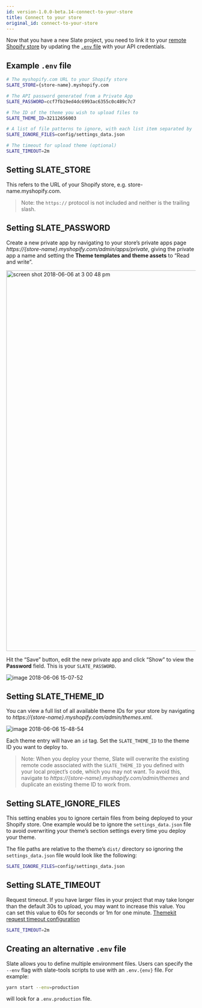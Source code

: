 ```yaml
---
id: version-1.0.0-beta.14-connect-to-your-store
title: Connect to your store
original_id: connect-to-your-store
---
```


Now that you have a new Slate project, you need to link it to your [remote Shopify store](how-to-create-a-development-store) by updating the [`.env` file](https://github.com/Shopify/slate/blob/master/packages/slate-env/README.md) with your API credentials.

## Example `.env` file

```bash
# The myshopify.com URL to your Shopify store
SLATE_STORE={store-name}.myshopify.com

# The API password generated from a Private App
SLATE_PASSWORD=ccf7fb19ed4dc6993ac6355c0c489c7c7

# The ID of the theme you wish to upload files to
SLATE_THEME_ID=32112656003

# A list of file patterns to ignore, with each list item separated by ':' (optional)
SLATE_IGNORE_FILES=config/settings_data.json

# The timeout for upload theme (optional)
SLATE_TIMEOUT=2m
```

## Setting SLATE_STORE

This refers to the URL of your Shopify store, e.g. store-name.myshopify.com.

> Note: the `https://` protocol is not included and neither is the trailing slash.

## Setting SLATE_PASSWORD

Create a new private app by navigating to your store’s private apps page _https://{store-name}.myshopify.com/admin/apps/private_, giving the private app a name and setting the **Theme templates and theme assets** to “Read and write”.

<img width="1009" alt="screen shot 2018-06-06 at 3 00 48 pm" src="https://user-images.githubusercontent.com/991693/41563406-7ba2f4a4-731d-11e8-9764-e851138da3f5.png">

Hit the “Save” button, edit the new private app and click “Show” to view the **Password** field. This is your `SLATE_PASSWORD`.

![image 2018-06-06 15-07-52](https://user-images.githubusercontent.com/991693/41563439-8fa3a980-731d-11e8-9a96-9c3b5b4e2473.jpg)

## Setting SLATE_THEME_ID

You can view a full list of all available theme IDs for your store by navigating to _https://{store-name}.myshopify.com/admin/themes.xml_.

![image 2018-06-06 15-48-54](https://user-images.githubusercontent.com/991693/41563505-b80c93f0-731d-11e8-94c6-ac3d18036a07.jpg)

Each theme entry will have an `id` tag. Set the `SLATE_THEME_ID` to the theme ID you want to deploy to.

> Note: When you deploy your theme, Slate will overwrite the existing remote code associated with the `SLATE_THEME_ID` you defined with your local project’s code, which you may not want. To avoid this, navigate to _https://{store-name}.myshopify.com/admin/themes_ and duplicate an existing theme ID to work from.

## Setting SLATE_IGNORE_FILES

This setting enables you to ignore certain files from being deployed to your Shopify store. One example would be to ignore the `settings_data.json` file to avoid overwriting your theme’s section settings every time you deploy your theme.

The file paths are relative to the theme’s `dist/` directory so ignoring the `settings_data.json` file would look like the following:

```bash
SLATE_IGNORE_FILES=config/settings_data.json
```

## Setting SLATE_TIMEOUT

Request timeout. If you have larger files in your project that may take longer than the default 30s to upload, you may want to increase this value. You can set this value to 60s for seconds or 1m for one minute. [Themekit request timeout configuration](https://github.com/Shopify/themekit/blob/master/docs/configuration/index.md#theme-kit-configuration)

```bash
SLATE_TIMEOUT=2m
```

## Creating an alternative `.env` file

Slate allows you to define multiple environment files. Users can specify the `--env` flag with slate-tools scripts to use with an `.env.{env}` file. For example:

```bash
yarn start --env=production
```

will look for a `.env.production` file.
